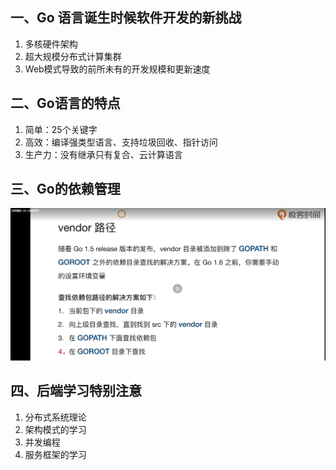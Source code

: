 ## 一、Go 语言诞生时候软件开发的新挑战
1. 多核硬件架构
2. 超大规模分布式计算集群
3. Web模式导致的前所未有的开发规模和更新速度

## 二、Go语言的特点
1. 简单：25个关键字
2. 高效：编译强类型语言、支持垃圾回收、指针访问
3. 生产力：没有继承只有复合、云计算语言

## 三、Go的依赖管理
![img.png](img.png)

## 四、后端学习特别注意
1. 分布式系统理论
2. 架构模式的学习
3. 并发编程
4. 服务框架的学习